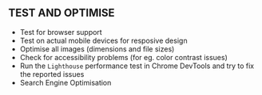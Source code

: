 ## TEST AND OPTIMISE

- Test for browser support
- Test on actual mobile devices for resposive design
- Optimise all images (dimensions and file sizes)
- Check for accessibility problems (for eg. color contrast issues)
- Run the `Lighthouse` performance test in Chrome DevTools and try to fix the
  reported issues
- Search Engine Optimisation
